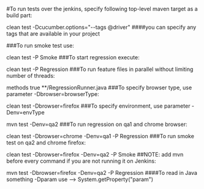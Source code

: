#To run tests over the jenkins, specify following top-level maven target as a build part:

clean test -Dcucumber.options="--tags @driver"
####you can specify any tags that are available in your project

###To run smoke test use:

clean test -P Smoke
###To start regression execute:

clean test -P Regression
###To run feature files in parallel without limiting number of threads:

<parallel>methods</parallel>
<useUnlimitedThreads>true</useUnlimitedThreads>
<includes>
  <include>**/RegressionRunner.java</include>
</includes>
###To specify browser type, use parameter -Dbrowser=browserType:

clean test -Dbrowser=firefox
###To specify environment, use parameter -Denv=envType

mvn test -Denv=qa2
###To run regression on qa1 and chrome browser:

clean test -Dbrowser=chrome -Denv=qa1 -P Regression
###To run smoke test on qa2 and chrome firefox:

clean test -Dbrowser=firefox -Denv=qa2 -P Smoke
##NOTE: add mvn before every command if you are not running it on Jenkins:

mvn test -Dbrowser=firefox -Denv=qa2 -P Regression
####To read in Java something -Dparam use --> System.getProperty("param")